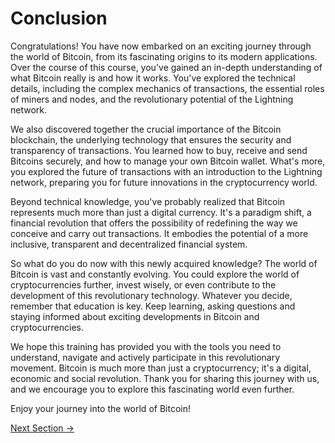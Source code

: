 

# Conclusion

Congratulations! You have now embarked on an exciting journey through the world of Bitcoin, from its fascinating origins to its modern applications. Over the course of this course, you've gained an in-depth understanding of what Bitcoin really is and how it works. You've explored the technical details, including the complex mechanics of transactions, the essential roles of miners and nodes, and the revolutionary potential of the Lightning network.

We also discovered together the crucial importance of the Bitcoin blockchain, the underlying technology that ensures the security and transparency of transactions. You learned how to buy, receive and send Bitcoins securely, and how to manage your own Bitcoin wallet. What's more, you explored the future of transactions with an introduction to the Lightning network, preparing you for future innovations in the cryptocurrency world.

Beyond technical knowledge, you've probably realized that Bitcoin represents much more than just a digital currency. It's a paradigm shift, a financial revolution that offers the possibility of redefining the way we conceive and carry out transactions. It embodies the potential of a more inclusive, transparent and decentralized financial system.

So what do you do now with this newly acquired knowledge? The world of Bitcoin is vast and constantly evolving. You could explore the world of cryptocurrencies further, invest wisely, or even contribute to the development of this revolutionary technology. Whatever you decide, remember that education is key. Keep learning, asking questions and staying informed about exciting developments in Bitcoin and cryptocurrencies.

We hope this training has provided you with the tools you need to understand, navigate and actively participate in this revolutionary movement. Bitcoin is much more than just a cryptocurrency; it's a digital, economic and social revolution. Thank you for sharing this journey with us, and we encourage you to explore this fascinating world even further.

Enjoy your journey into the world of Bitcoin!


[Next Section ->](01-intro.md)

